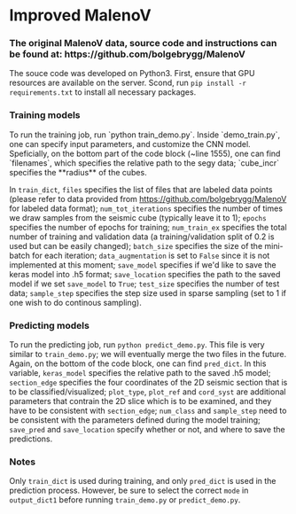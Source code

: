 # Improved MalenoV
<h3>The original MalenoV data, source code and instructions can be found at: https://github.com/bolgebrygg/MalenoV </h3>

The souce code was developed on Python3. First, ensure that GPU resources are available on the server. Scond, run `pip install -r requirements.txt` to install all necessary packages.

<h3> Training models </h3>
To run the training job, run `python train_demo.py`. Inside `demo_train.py`, one can specify input parameters, and customize the CNN model. Speficially, on the bottom part of the code block (~line 1555), one can find `filenames`, which specifies the relative path to the segy data; `cube_incr` specifies the **radius** of the cubes. 

In `train_dict`, `files` specifies the list of files that are labeled data points (please refer to data provided from https://github.com/bolgebrygg/MalenoV for labeled data format); `num_tot_iterations` specifies the number of times we draw samples from the seismic cube (typically leave it to 1); `epochs` specifies the number of epochs for training; `num_train_ex` specifies the total number of training and validation data (a training/validation split of 0.2 is used but can be easily changed); `batch_size` specifies the size of the mini-batch for each iteration; `data_augmentation` is set to `False` since it is not implemented at this moment; `save_model` specifies if we'd like to save the keras model into .h5 format; `save_location` specifies the path to the saved model if we set `save_model` to `True`; `test_size` specifies the number of test data; `sample_step` specifies the step size used in sparse sampling (set to 1 if one wish to do continous sampling).

<h3> Predicting models </h3>

To run the predicting job, run `python predict_demo.py`. This file is very similar to `train_demo.py`; we will eventually merge the two files in the future. Again, on the bottom of the code block, one can find `pred_dict`. In this variable, `keras_model` specifies the relative path to the saved .h5 model; `section_edge` specifies the four coordinates of the 2D seismic section that is to be classified/visualized; `plot_type`, `plot_ref` and `cord_syst` are additional parameters that contrain the 2D slice which is to be examined, and they have to be consistent with `section_edge`; `num_class` and `sample_step` need to be consistent with the parameters defined during the model training; `save_pred` and `save_location` specify whether or not, and where to save the predictions.

<h3> Notes </h3>

Only `train_dict` is used during training, and only `pred_dict` is used in the prediction process. However, be sure to select the correct `mode` in `output_dict1` before running `train_demo.py` or `predict_demo.py`.
